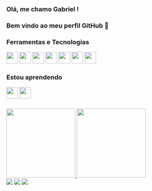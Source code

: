 ### Olá, me chamo Gabriel ! 
### Bem vindo ao meu perfil GitHub 👋

### Ferramentas e Tecnologias

<div>
  <img loading="lazy" src="https://cdn.jsdelivr.net/gh/devicons/devicon@latest/icons/html5/html5-original.svg" width="30" height="30" />
  <img loading="lazy" src="https://cdn.jsdelivr.net/gh/devicons/devicon@latest/icons/css3/css3-original.svg" width="30" height="30" />
  <img loading="lazy" src="https://cdn.jsdelivr.net/gh/devicons/devicon@latest/icons/javascript/javascript-original.svg" width="30" height="30" />
  <img loading="lazy" src="https://cdn.jsdelivr.net/gh/devicons/devicon@latest/icons/cakephp/cakephp-original.svg" width="30" height="30" />
  <img loading="lazy" src="https://cdn.jsdelivr.net/gh/devicons/devicon/icons/git/git-original.svg" width="30" height="30"/>
  <img loading="lazy" src="https://cdn.jsdelivr.net/gh/devicons/devicon@latest/icons/react/react-original.svg" width="30" height="30" />
  <img loading="lazy" src="https://cdn.jsdelivr.net/gh/devicons/devicon@latest/icons/android/android-original.svg" width="30" height="30" />
</div>

### Estou aprendendo

<div>
  <img loading="lazy" src="https://cdn.jsdelivr.net/gh/devicons/devicon@latest/icons/flutter/flutter-original.svg" width="30" height="30"/> 
  <img loading="lazy" src="https://cdn.jsdelivr.net/gh/devicons/devicon/icons/linux/linux-original.svg" width="30" height="30"/>
</div>

###

<div>
<a href="https://github.com/gabriel27sw">
<img loading="lazy" height="180em" src="https://github-readme-stats.vercel.app/api/top-langs/?username=gabriel27sw&layout=compact&langs_count=7&theme=dracula"/>
<img loading="lazy" height="180em" src="https://github-readme-stats.vercel.app/api?username=gabriel27sw&show_icons=true&theme=dracula&include_all_commits=true&count_private=true"/>
</div>

<div>
<a href="https://www.instagram.com/gabriel_wandd/" target="_blank"><img loading="lazy" src="https://img.shields.io/badge/-Instagram-%23E4405F?style=for-the-badge&logo=instagram&logoColor=white" target="_blank"></a>
<a href = "mailto:gabriel27sw@gmail.com"><img loading="lazy" src="https://img.shields.io/badge/Gmail-D14836?style=for-the-badge&logo=gmail&logoColor=white" target="_blank"></a>
<a href="https://www.linkedin.com/in/gabriel-supriano-wanderlind-06763586/" target="_blank"><img loading="lazy" src="https://img.shields.io/badge/-LinkedIn-%230077B5?style=for-the-badge&logo=linkedin&logoColor=white" target="_blank"></a>   
</div>
